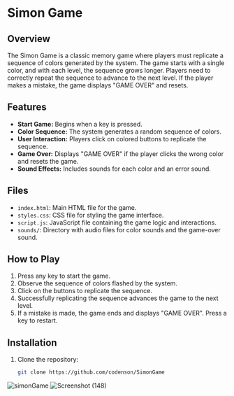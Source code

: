 # Simon Game

## Overview
The Simon Game is a classic memory game where players must replicate a sequence of colors generated by the system.
The game starts with a single color, and with each level, the sequence grows longer. Players need to correctly repeat 
the sequence to advance to the next level. If the player makes a mistake, the game displays "GAME OVER" and resets.

## Features

- **Start Game:** Begins when a key is pressed.
- **Color Sequence:** The system generates a random sequence of colors.
- **User Interaction:** Players click on colored buttons to replicate the sequence.
- **Game Over:** Displays "GAME OVER" if the player clicks the wrong color and resets the game.
- **Sound Effects:** Includes sounds for each color and an error sound.

## Files
- `index.html`: Main HTML file for the game.
- `styles.css`: CSS file for styling the game interface.
- `script.js`: JavaScript file containing the game logic and interactions.
- `sounds/`: Directory with audio files for color sounds and the game-over sound.

## How to Play
1. Press any key to start the game.
2. Observe the sequence of colors flashed by the system.
3. Click on the buttons to replicate the sequence.
4. Successfully replicating the sequence advances the game to the next level.
5. If a mistake is made, the game ends and displays "GAME OVER". Press a key to restart.

## Installation

1. Clone the repository:
   ```bash
   git clone https://github.com/codenson/SimonGame

![simonGame](https://github.com/user-attachments/assets/90e76b68-68d4-4885-9bed-51c69e62c0fa)
![Screenshot (148)](https://github.com/user-attachments/assets/6061cddf-096d-486e-a7cf-37f976317bc3)


